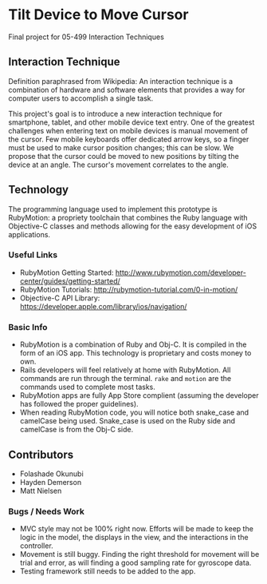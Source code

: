 # Tilt Device to Move Cursor

Final project for 05-499 Interaction Techniques

## Interaction Technique

Definition paraphrased from Wikipedia: An interaction technique is a combination of hardware and software elements that provides a way for computer users to accomplish a single task.

This project's goal is to introduce a new interaction technique for smartphone, tablet, and other mobile device text entry. One of the greatest challenges when entering text on mobile devices is manual movement of the cursor. Few mobile keyboards offer dedicated arrow keys, so a finger must be used to make cursor position changes; this can be slow. We propose that the cursor could be moved to new positions by tilting the device at an angle. The cursor's movement correlates to the angle.

## Technology

The programming language used to implement this prototype is RubyMotion: a propriety toolchain that combines the Ruby language with Objective-C classes and methods allowing for the easy development of iOS applications.

### Useful Links

* RubyMotion Getting Started: http://www.rubymotion.com/developer-center/guides/getting-started/
* RubyMotion Tutorials: http://rubymotion-tutorial.com/0-in-motion/
* Objective-C API Library: https://developer.apple.com/library/ios/navigation/

### Basic Info

* RubyMotion is a combination of Ruby and Obj-C. It is compiled in the form of an iOS app. This technology is proprietary and costs money to own.
* Rails developers will feel relatively at home with RubyMotion. All commands are run through the terminal. `rake` and `motion` are the commands used to complete most tasks.
* RubyMotion apps are fully App Store complient (assuming the developer has followed the proper guidelines).
* When reading RubyMotion code, you will notice both snake\_case and camelCase being used. Snake\_case is used on the Ruby side and camelCase is from the Obj-C side.

## Contributors

* Folashade Okunubi
* Hayden Demerson
* Matt Nielsen

### Bugs / Needs Work

* MVC style may not be 100% right now. Efforts will be made to keep the logic in the model, the displays in the view, and the interactions in the controller.
* Movement is still buggy. Finding the right threshold for movement will be trial and error, as will finding a good sampling rate for gyroscope data.
* Testing framework still needs to be added to the app.
